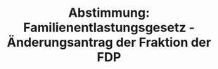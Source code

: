 ---
abstimmung:
  abstimmung: 1
  bundestagssitzung: 88
  legislaturperiode: 19
categories:
- Todo
data:
- title: Abstimmungsergebnis 20190320_1-data.pdf
  url: /res/2021-btw/abstimmungsergebnisse/20190320_1-data.pdf
- title: Abstimmungsergebnis 20190320_1_xls-data.xls
  url: /res/2021-btw/abstimmungsergebnisse/20190320_1_xls-data.xls
- title: Abstimmungsergebnis 20190320_1_xls-datacsv
  url: /res/2021-btw/abstimmungsergebnisse/csv/20190320_1_xls-datacsv
ergebnis:
  afd:
    enthaltung: 1
    gesamt: 91
    ja: 0
    nein: 85
    nichtabgegeben: 5
    ungueltig: 0
  bü90/gr:
    enthaltung: 0
    gesamt: 67
    ja: 58
    nein: 0
    nichtabgegeben: 9
    ungueltig: 0
  cdu/csu:
    enthaltung: 0
    gesamt: 246
    ja: 224
    nein: 0
    nichtabgegeben: 22
    ungueltig: 0
  die linke.:
    enthaltung: 24
    gesamt: 69
    ja: 12
    nein: 24
    nichtabgegeben: 9
    ungueltig: 0
  fdp:
    enthaltung: 0
    gesamt: 80
    ja: 69
    nein: 0
    nichtabgegeben: 11
    ungueltig: 0
  file: 20190320_1_xls-data.xls
  fraktionslos:
    enthaltung: 0
    gesamt: 4
    ja: 2
    nein: 2
    nichtabgegeben: 0
    ungueltig: 0
  spd:
    enthaltung: 0
    gesamt: 152
    ja: 144
    nein: 0
    nichtabgegeben: 8
    ungueltig: 0
layout: abstimmung
links:
- title: Link zu bundestag.de
  url: https://www.bundestag.de/parlament/plenum/abstimmung/abstimmung?id=552
preview: 'Deutscher Bundestag


  88. Sitzung des Deutschen Bundestages

  am Mittwoch, 20. März 2019


  Endgültiges Ergebnis der Namentlichen Abstimmung Nr. 1


  Antrag der Fraktionen CDU/CSU, SPD, FDP und BÜNDNIS 90/DIE GRÜNEN

  Ein deutsch-französisches Parlamentsabkommen Für eine verstärkte parlamentarische
  Zusammenarbeit

  Drs. 19/8540'
tags:
- Todo
title: 'Abstimmung: Familienentlastungsgesetz - Änderungsantrag der Fraktion der FDP'
---